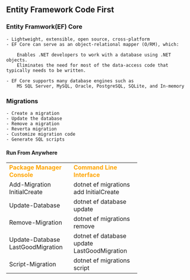 ## Entity Framework Code First

### Entity Framwork(EF) Core
```
- Lightweight, extensible, open source, cross-platform 
- EF Core can serve as an object-relational mapper (O/RM), which:

    Enables .NET developers to work with a database using .NET objects.
    Eliminates the need for most of the data-access code that typically needs to be written.

- EF Core supports many database engines such as
    MS SQL Server, MySQL, Oracle, PostgreSQL, SQLite, and In-memory
```

### Migrations
```
- Create a migration
- Update the database
- Remove a migration
- Reverta migration
- Customize migration code
- Generate SQL scripts
```

#### Run From Anywhere

<style>
.tb-color {
    width: 70%;
    text-align: center;
}

.tb-color tr:nth-child(1) { color: orange; }
</style>

<div class="tb-color"> 
<table>
  <tr>
      <td><strong>Package Manager Console</strong></td>
    <td><strong>Command Line Interface</strong></td>
  </tr>  
  <tr>
    <td>Add-Migration InitialCreate</td>
    <td>dotnet ef migrations add InitialCreate</td>
  </tr>
   <tr>
    <td>Update-Database</td>
    <td>dotnet ef database update</td>
  </tr>
   <tr>
    <td>Remove-Migration</td>
    <td>dotnet ef migrations remove</td>
  </tr>
   <tr>
    <td>Update-Database LastGoodMigration</td>
    <td>dotnet ef database update LastGoodMigration</td>
  </tr>
   <tr>
    <td>Script-Migration</td>
    <td>dotnet ef migrations script</td>
  </tr>
</table>
</div>


